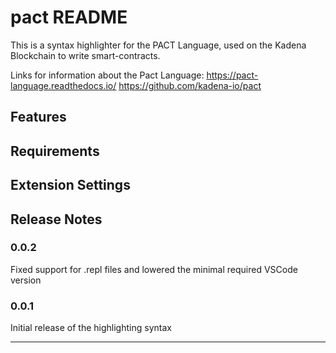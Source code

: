 # pact README

This is a syntax highlighter for the PACT Language, used on the Kadena Blockchain to write smart-contracts.

Links for information about the Pact Language:
    https://pact-language.readthedocs.io/ 
    https://github.com/kadena-io/pact

## Features

## Requirements

## Extension Settings

## Release Notes

### 0.0.2

Fixed support for .repl files and lowered the minimal required VSCode version

### 0.0.1

Initial release of the highlighting syntax


-----------------------------------------------------------------------------------------------------------

